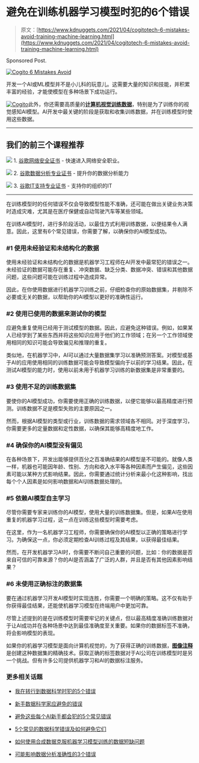 # 避免在训练机器学习模型时犯的6个错误

> 原文：[https://www.kdnuggets.com/2021/04/cogitotech-6-mistakes-avoid-training-machine-learning.html](https://www.kdnuggets.com/2021/04/cogitotech-6-mistakes-avoid-training-machine-learning.html)

Sponsored Post.

[![Cogito 6 Mistakes Avoid](../Images/a46831513cd8084c0279f945bc0533f5.png)](https://bit.ly/31ScAYv)

开发一个AI或ML模型并不是小儿科的玩意儿。这需要大量的知识和技能，并积累丰富的经验，才能使模型在多种场景下成功运行。

[![Cogito](../Images/016d46e61c46b374e080ffbc7b6a861a.png)](https://www.cogitotech.com/?utm_source=KDNuggets&utm_medium=Blog&utm_campaign=Social)此外，你还需要高质量的[**计算机视觉训练数据**](https://bit.ly/31ScAYv)，特别是为了训练你的视觉感知AI模型。AI开发中最关键的阶段是获取和收集训练数据，并在训练模型时使用这些数据。

* * *

## 我们的前三个课程推荐

![](../Images/0244c01ba9267c002ef39d4907e0b8fb.png) 1\. [谷歌网络安全证书](https://www.kdnuggets.com/google-cybersecurity) - 快速进入网络安全职业。

![](../Images/e225c49c3c91745821c8c0368bf04711.png) 2\. [谷歌数据分析专业证书](https://www.kdnuggets.com/google-data-analytics) - 提升你的数据分析能力

![](../Images/0244c01ba9267c002ef39d4907e0b8fb.png) 3\. [谷歌IT支持专业证书](https://www.kdnuggets.com/google-itsupport) - 支持你的组织的IT

* * *

在训练模型时的任何错误不仅会导致模型性能不准确，还可能在做出关键业务决策时造成灾难，尤其是在医疗保健或自动驾驶汽车等某些领域。

在训练AI模型时，进行多阶段活动，以最佳方式利用训练数据，以便结果令人满意。因此，这里有6个常见错误，你需要了解，以确保你的AI模型成功。

### **#1 使用未经验证和未结构化的数据**

使用未经验证和未结构化的数据是机器学习工程师在AI开发中最常犯的错误之一。未经验证的数据可能存在重复、冲突数据、缺乏分类、数据冲突、错误和其他数据问题，这些问题可能在训练过程中造成异常。

因此，在你使用数据进行机器学习训练之前，仔细检查你的原始数据集，并剔除不必要或无关的数据，以帮助你的AI模型以更好的准确性运行。

### **#2 使用已使用的数据来测试你的模型**

应避免重复使用已经用于测试模型的数据。因此，应避免这种错误。例如，如果某人已经学到了某些东西并将这些知识应用于他们的工作领域；在另一个工作领域使用相同的知识可能会导致偏见和推理的重复。

类似地，在机器学习中，AI可以通过大量数据集学习以准确预测答案。对模型或基于AI的应用使用相同的训练数据可能会导致模型偏向于以前的学习结果。因此，在测试AI模型的能力时，使用以前未用于机器学习训练的新数据集是非常重要的。

### **#3 使用不足的训练数据集**

要使你的AI模型成功，你需要使用正确的训练数据，以便它能够以最高精度进行预测。训练数据不足是模型失败的主要原因之一。

然而，根据AI模型的类型或行业，训练数据的需求领域各不相同。对于深度学习，你需要更多的定量数据和定性数据，以确保其能够高精度地工作。

### **#4 确保你的AI模型没有偏见**

在各种场景下，开发出能够提供百分之百准确结果的AI模型是不可能的。就像人类一样，机器也可能因年龄、性别、方向和收入水平等各种因素而产生偏见，这些因素可能以某种方式影响结果。因此，你需要通过统计分析来最小化这种影响，找出每个个人因素是如何影响数据和AI训练数据处理的。

### **#5 依赖AI模型自主学习**

尽管你需要专家来训练你的AI模型，使用大量的训练数据集。但是，如果AI在使用重复的机器学习过程，这一点在训练这些模型时需要考虑。

在这里，作为一名机器学习工程师，你需要确保你的AI模型以正确的策略进行学习。为确保这一点，你必须定期检查AI训练过程及其结果，以获得最佳结果。

然而，在开发机器学习AI时，你需要不断问自己重要的问题，比如：你的数据是否来自可信的可靠来源？你的AI是否涵盖了广泛的人群，并且是否有其他因素影响结果？

### **#6 未使用正确标注的数据集**

要在通过机器学习开发AI模型时实现连胜，你需要一个明确的策略。这不仅有助于你获得最佳结果，还能使机器学习模型在终端用户中更加可靠。

尽管上述提到的是在训练模型时需要牢记的关键点，但以最高精度准确训练数据对于让AI成功并在各种场景中达到最佳准确度至关重要。如果你的数据标签不准确，将会影响模型的表现。

如果你的机器学习模型是面向计算机视觉的，为了获得正确的训练数据，[**图像注释**](https://www.cogitotech.com/services/image-annotation/?utm_source=KDNuggets&utm_medium=Blog&utm_campaign=KDBuggetsApril) 是创建这种数据集的精确技术。获取正确的标签数据对于AI公司在训练模型时是另一个挑战。但有许多公司提供机器学习和AI的数据标注服务。

### 更多相关话题

+   [我在转行到数据科学时犯的5个错误](https://www.kdnuggets.com/2023/07/5-mistakes-made-switching-data-science-career.html)

+   [新手数据科学家应避免的错误](https://www.kdnuggets.com/2022/06/mistakes-newbie-data-scientists-avoid.html)

+   [避免这些每个AI新手都会犯的5个常见错误](https://www.kdnuggets.com/avoid-these-5-common-mistakes-every-novice-in-ai-makes)

+   [5个常见的数据科学错误及如何避免它们](https://www.kdnuggets.com/5-common-data-science-mistakes-and-how-to-avoid-them)

+   [如何使用合成数据克服机器学习模型训练的数据短缺问题](https://www.kdnuggets.com/2022/03/synthetic-data-overcome-data-shortages-machine-learning-model-training.html)

+   [可能影响数据分析准确性的3个错误](https://www.kdnuggets.com/2023/03/3-mistakes-could-affecting-accuracy-data-analytics.html)
